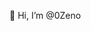 👋 Hi, I’m @0Zeno


<!---
0Zeno/0Zeno is a ✨ special ✨ repository because its `README.md` (this file) appears on your GitHub profile.
You can click the Preview link to take a look at your changes.
--->
